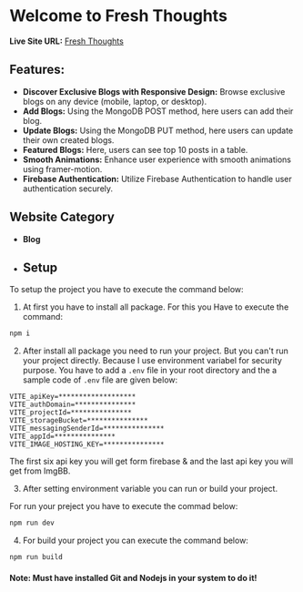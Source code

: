 
# Welcome to Fresh Thoughts

**Live Site URL:** [Fresh Thoughts](https://fresh-thoughts-12a68.web.app)


## Features:

- **Discover Exclusive Blogs with Responsive Design:** Browse exclusive blogs on any device (mobile, laptop, or desktop).
- **Add Blogs:** Using the MongoDB POST method, here users can add their blog.
- **Update Blogs:** Using the MongoDB PUT method, here users can update their own created blogs.
- **Featured Blogs:** Here, users can see top 10 posts in a table.
- **Smooth Animations:** Enhance user experience with smooth animations using framer-motion.
- **Firebase Authentication:** Utilize Firebase Authentication to handle user authentication securely.


## Website Category

- **Blog**

- ## Setup

To setup the project you have to execute the command below:

1. At first you have to install all package. For this you Have to execute the command:

```sh
npm i
```

2. After install all package you need to run your project. But you can't run your project directly. Because I use environment variabel for security purpose. You have to add a `.env` file in your root directory and the a sample code of `.env` file are given below:

```.env
VITE_apiKey=*******************
VITE_authDomain=***************
VITE_projectId=***************
VITE_storageBucket=***************
VITE_messagingSenderId=***************
VITE_appId=***************
VITE_IMAGE_HOSTING_KEY=***************
```

The first six api key you will get form firebase & and the last api key you will get from ImgBB.

3. After setting environment variable you can run or build your project.

For run your preject you have to execute the commad below:

```sh
npm run dev
```

4. For build your project you can execute the command below:

```sh
npm run build
```

#### Note: Must have installed Git and Nodejs in your system to do it!
